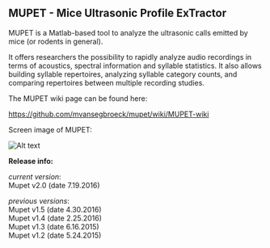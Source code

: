 ## MUPET - Mice Ultrasonic Profile ExTractor

MUPET is a Matlab-based tool to analyze the ultrasonic calls emitted by mice (or rodents in general).

It offers researchers the possibility to rapidly analyze audio recordings in terms of acoustics, spectral information and syllable statistics. It also allows building syllable repertoires, analyzing syllable category counts, and comparing repertoires between multiple recording studies.

The MUPET wiki page can be found here:

https://github.com/mvansegbroeck/mupet/wiki/MUPET-wiki

Screen image of MUPET:

![Alt text](https://drive.google.com/file/d/0BxYa7ak0w3lvb3ZZY2tKYjJMcDg/view?usp=sharing "Mupet screen image")

**Release info:**

*current version*:  
Mupet v2.0 (date 7.19.2016)  

*previous versions*:  
Mupet v1.5 (date 4.30.2016)  
Mupet v1.4 (date 2.25.2016)  
Mupet v1.3 (date 6.16.2015)  
Mupet v1.2 (date 5.24.2015)  
